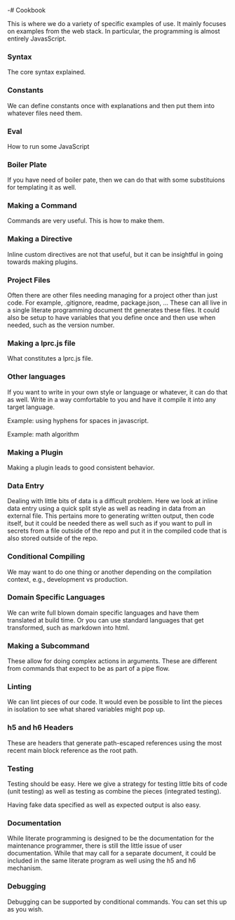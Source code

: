 -# Cookbook

This is where we do a variety of specific examples of use. It mainly focuses on examples from the web stack. In particular, the programming is almost entirely JavasScript. 

### Syntax

The core syntax explained.

### Constants

We can define constants once with explanations and then put them into whatever files need them. 

### Eval

How to run some JavaScript

### Boiler Plate

If you have need of boiler pate, then we can do that with some substituions for templating it as well.

### Making a Command

Commands are very useful. This is how to make them.

### Making a Directive

Inline custom directives are not that useful, but it can be insightful in going towards making plugins. 

### Project Files

Often there are other files needing managing for a project other than just code. For example,  .gitignore, readme, package.json, ... These can all live in a single literate programming document tht generates these files. It could also be setup to have variables that you define once and then use when needed, such as the version number. 

### Making a lprc.js file

What constitutes a lprc.js file. 

### Other languages

If you want to write in your own style or language or whatever, it can do that as well. Write in a way comfortable to you and have it compile it into any target language. 

Example: using hyphens for spaces in javascript. 

Example: math algorithm  

### Making a Plugin

Making a plugin leads to good consistent behavior. 

### Data Entry

Dealing with little bits of data is a difficult problem. Here we look at inline data entry using a quick split style as well as reading in data from an external file. This pertains more to generating written output, then code itself, but it could be needed there as well such as if you want to pull in secrets from a file outside of the repo and put it in the compiled code that is also stored outside of the repo. 

### Conditional Compiling

We may want to do one thing or another depending on the compilation context, e.g., development vs production.

### Domain Specific Languages

We can write full blown domain specific languages and have them translated at build time. Or you can use standard languages that get transformed, such as markdown into html. 

### Making a Subcommand

These allow for doing complex actions in arguments. These are different from commands that expect to be as part of a pipe flow. 

### Linting

We can lint pieces of our code. It would even be possible to lint the pieces in isolation to see what shared variables might pop up. 


### h5 and h6 Headers

These are headers that generate path-escaped references using the most recent main block reference as the root path. 

### Testing

Testing should be easy. Here we give a strategy for testing little bits of code (unit testing) as well as testing as combine the pieces (integrated testing). 

Having fake data specified as well as expected output is also easy. 

### Documentation

While literate programming is designed to be the documentation for the maintenance programmer, there is still the little issue of user documentation. While that may call for a separate document, it could be included in the same literate program as well using the h5 and h6 mechanism. 

### Debugging

Debugging can be supported by conditional commands. You can set this up as you wish.

